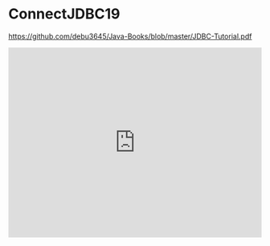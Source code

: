 # ConnectJDBC19

https://github.com/debu3645/Java-Books/blob/master/JDBC-Tutorial.pdf

<div style="position: relative; padding-bottom: 75%; height: 0;"><iframe src="https://www.loom.com/embed/421bf85954494c95b6a281925a0ddfd4?sid=2c845d9a-9107-40c0-bff5-eecae174b344" frameborder="0" webkitallowfullscreen mozallowfullscreen allowfullscreen style="position: absolute; top: 0; left: 0; width: 100%; height: 100%;"></iframe></div>
